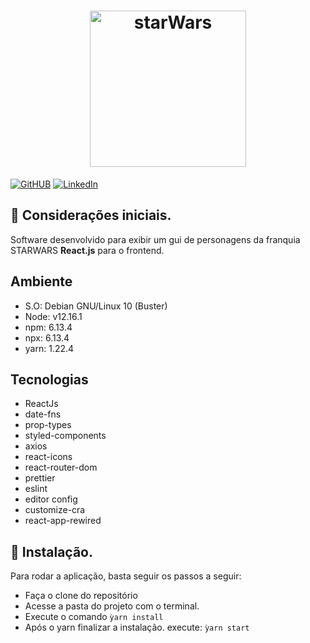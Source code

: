<h1 align="center">
  <img alt="starWars" title="starWars" src="https://i.ibb.co/bRPVM6t/logo.png" width="250px" />
</h1>

[![GitHUB](https://img.shields.io/npm/v/react-native-template-rocketseat-basic.svg?label=npm%20package)](https://github.com/ericoalmeida)
[![LinkedIn](https://img.shields.io/npm/v/react-native-template-rocketseat-basic.svg?label=npm%20package)](https://www.linkedin.com/in/almeidaerico/)

## 🚀 Considerações iniciais.

Software desenvolvido para exibir um gui de personagens da franquia STARWARS **React.js** para o frontend.

## Ambiente
- S.O: Debian GNU/Linux 10 (Buster)
- Node: v12.16.1
- npm: 6.13.4
- npx: 6.13.4
- yarn: 1.22.4

## Tecnologias
- ReactJs
- date-fns
- prop-types
- styled-components
- axios
- react-icons
- react-router-dom
- prettier
- eslint
- editor config
- customize-cra
- react-app-rewired


## 🚀 Instalação.

Para rodar a aplicação, basta seguir os passos a seguir:

- Faça o clone do repositório
- Acesse a pasta do projeto com o terminal.
- Execute o comando ```ỳarn install```
- Após o yarn finalizar a instalação. execute: ```ỳarn start```
